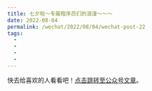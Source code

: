 ```yaml
---
title: 七夕啦～专属程序员们的浪漫～～～
date: 2022-08-04
permalink: /wechat/2022/08/04/wechat-post-22
tags:
  - 
  - 
  - 
  - 
---
```


快去给喜欢的人看看吧！[点击跳转至公众号文章](http://mp.weixin.qq.com/s?__biz=MzkxNjM0MzQ0MQ==&mid=2247484139&idx=1&sn=09ea4c67417eb1dca019c1ac2a108f1c&chksm=c1501d15f6279403ae47a80977f6857e30870bb6250e3398576f22663ced3deb9f99abfecf1e#rd)。